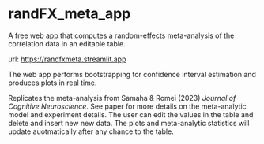 # randFX_meta_app
A free web app that computes a random-effects meta-analysis of the correlation data in an editable table. 

url: https://randfxmeta.streamlit.app

The web app performs bootstrapping for confidence interval estimation and produces plots in real time. 

Replicates the meta-analysis from Samaha &amp; Romei (2023) _Journal of Cognitive Neuroscience_. See paper for more details on the meta-analytic model and experiment details. 
The user can edit the values in the table and delete and insert new new data. The plots and meta-analytic statistics will update auotmatically after any chance to the table.
